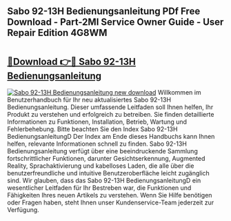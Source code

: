## Sabo 92-13H Bedienungsanleitung PDf Free Download - Part-2MI Service Owner Guide - User Repair Edition 4G8WM

# <h2><a href="http://df3gkg.blite.top/?on=Sabo+92-13H+Bedienungsanleitung">🔗Download 👉🔴 Sabo 92-13H Bedienungsanleitung</a></h2>

[![Sabo 92-13H Bedienungsanleitung new download](https://i.imgur.com/lujVjoI.png)](http://df3gkg.blite.top/?on=Sabo+92-13H+Bedienungsanleitung)
Willkommen im Benutzerhandbuch für Ihr neu aktualisiertes Sabo 92-13H Bedienungsanleitung. Dieser umfassende Leitfaden soll Ihnen helfen, Ihr Produkt zu verstehen und erfolgreich zu betreiben. Sie finden detaillierte Informationen zu Funktionen, Installation, Betrieb, Wartung und Fehlerbehebung. Bitte beachten Sie den Index Sabo 92-13H BedienungsanleitungD Der Index am Ende dieses Handbuchs kann Ihnen helfen, relevante Informationen schnell zu finden. Sabo 92-13H Bedienungsanleitung verfügt über eine beeindruckende Sammlung fortschrittlicher Funktionen, darunter Gesichtserkennung, Augmented Reality, Sprachaktivierung und kabelloses Laden, die alle über die benutzerfreundliche und intuitive Benutzeroberfläche leicht zugänglich sind. Wir glauben, dass das Sabo 92-13H BedienungsanleitungD ein wesentlicher Leitfaden für Ihr Bestreben war, die Funktionen und Fähigkeiten Ihres neuen Artikels zu verstehen. Wenn Sie Hilfe benötigen oder Fragen haben, steht Ihnen unser Kundenservice-Team jederzeit zur Verfügung.
